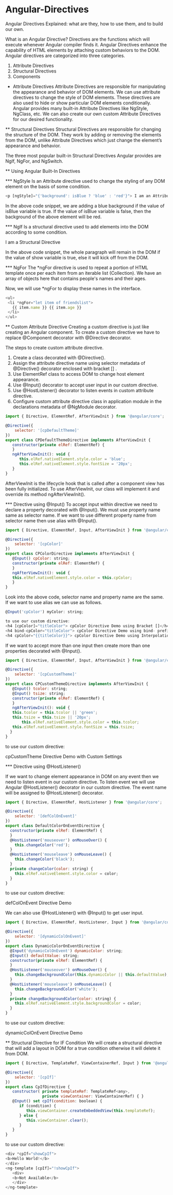 # Angular-Directives
Angular Directives Explained: what are they, how to use them, and to build our own.

What is an Angular Directive?
Directives are the functions which will execute whenever Angular compiler finds it. Angular Directives enhance the capability of HTML elements by attaching custom behaviors to the DOM.
Angular directives are categorized into three categories.
1. Attribute Directives
2. Structural Directives
3. Components

* Attribute Directives
Attribute Directives are responsible for manipulating the appearance and behavior of DOM elements. We can use attribute directives to change the style of DOM elements. These directives are also used to hide or show particular DOM elements conditionally. Angular provides many built-in Attribute Directives like NgStyle, NgClass, etc. We can also create our own custom Attribute Directives for our desired functionality.

** Structural Directives
Structural Directives are responsible for changing the structure of the DOM. They work by adding or removing the elements from the DOM, unlike Attribute Directives which just change the element’s appearance and behavior.

The three most popular built-in Structural Directives Angular provides are NgIf, NgFor, and NgSwitch.

** Using Angular Built-In Directives

*** NgStyle 
Is an Attribute directive used to change the styling of any DOM element on the basis of some condition.
 ```javascript
<p [ngStyle]="{'background': isBlue ? 'blue' : 'red'}"> I am an Attribute Directive</p>
```
In the above code snippet, we are adding a blue background if the value of isBlue variable is true. If the value of isBlue variable is false, then the background of the above element will be red.

*** NgIf 
Is a structural directive used to add elements into the DOM according to some condition.
<p *ngIf="show">I am a Structural Directive</p>
In the above code snippet, the whole paragraph will remain in the DOM if the value of show variable is true, else it will kick off from the DOM.

*** NgFor
The *ngFor directive is used to repeat a portion of HTML template once per each item from an iterable list (Collection).
We have an array of objects here that contains people's names and their ages.

Now, we will use *ngFor to display these names in the interface.

 ```javascript
<ul>
  <li *ngFor="let item of friendslist">
    {{ item.name }} {{ item.age }}
  </li>
</ul>
```
** Custom Attribute Directive
Creating a custom directive is just like creating an Angular component. To create a custom directive we have to replace @Component decorator with @Directive decorator.

The steps to create custom attribute directive.
1. Create a class decorated with @Directive().
2. Assign the attribute directive name using selector metadata of @Directive() decorator enclosed with bracket [] .
3. Use ElementRef class to access DOM to change host element appearance.
4. Use @Input() decorator to accept user input in our custom directive.
5. Use @HostListener() decorator to listen events in custom attribute directive.
6. Configure custom attribute directive class in application module in the declarations metadata of @NgModule decorator.

 ```javascript
import { Directive, ElementRef, AfterViewInit } from '@angular/core';

@Directive({ 
     selector: '[cpDefaultTheme]' 
})
export class CPDefaultThemeDirective implements AfterViewInit {
    constructor(private elRef: ElementRef) {
    }
    ngAfterViewInit(): void {
       this.elRef.nativeElement.style.color = 'blue';
       this.elRef.nativeElement.style.fontSize = '20px';
    }		
} 
```
AfterViewInit is the lifecycle hook that is called after a component view has been fully initialized. To use AfterViewInit, our class will implement it and override its method ngAfterViewInit().

*** Directive using @Input()
To accept input within directive we need to declare a property decorated with @Input(). We must use property name same as selector name. If we want to use different property name from selector name then use alias with @Input().

 ```javascript
import { Directive, ElementRef, Input, AfterViewInit } from '@angular/core';

@Directive({ 
     selector: '[cpColor]' 
})
export class CPColorDirective implements AfterViewInit {
    @Input() cpColor: string;
    constructor(private elRef: ElementRef) { 
    }
    ngAfterViewInit(): void {
	this.elRef.nativeElement.style.color = this.cpColor;
    }
} 
```
Look into the above code, selector name and property name are the same. If we want to use alias we can use as follows.

 ```javascript
@Input('cpColor') myColor: string; 

to use our custom directive:
<h4 [cpColor]="titleColor"> cpColor Directive Demo using Bracket []</h4>
<h4 bind-cpColor="titleColor"> cpColor Directive Demo using bind- prefix  </h4>
<h4 cpColor="{{titleColor}}"> cpColor Directive Demo using Interpolation</h4> 
```
If we want to accept more than one input then create more than one properties decorated with @Input().

 ```javascript
import { Directive, ElementRef, Input, AfterViewInit } from '@angular/core';

@Directive({ 
     selector: '[cpCustomTheme]' 
})
export class CPCustomThemeDirective implements AfterViewInit {
    @Input() tcolor: string;
    @Input() tsize: string;	
    constructor(private elRef: ElementRef) {
    }
    ngAfterViewInit(): void {
	this.tcolor = this.tcolor || 'green';
	this.tsize = this.tsize || '20px';
        this.elRef.nativeElement.style.color = this.tcolor;
	this.elRef.nativeElement.style.fontSize = this.tsize;
   }	
}
```
to use our custom directive:
<div cpCustomTheme tcolor="blue" tsize="30px"> cpCustomTheme Directive Demo with Custom Settings</div> 

*** Directive using @HostListener()

If we want to change element appearance in DOM on any event then we need to listen event in our custom directive. To listen event we will use Angular @HostListener() decorator in our custom directive. The event name will be assigned to @HostListener() decorator.

 ```javascript
import { Directive, ElementRef, HostListener } from '@angular/core';

@Directive({ 
     selector: '[defColOnEvent]' 
})
export class DefaultColorOnEventDirective {
   constructor(private elRef: ElementRef) { 
   }
   @HostListener('mouseover') onMouseOver() {
     this.changeColor('red');
   }
   @HostListener('mouseleave') onMouseLeave() {
     this.changeColor('black');
   }
   private changeColor(color: string) {
     this.elRef.nativeElement.style.color = color;
   }  
} 
```
to use our custom directive:
<p defColOnEvent> defColOnEvent Directive Demo</p>

We can also use @HostListener() with @Input() to get user input.

 ```javascript
import { Directive, ElementRef, HostListener, Input } from '@angular/core';

@Directive({ 
     selector: '[dynamicColOnEvent]' 
})
export class DynamicColorOnEventDirective {
   @Input('dynamicColOnEvent') dynamicColor: string;
   @Input() defaultValue: string;
   constructor(private elRef: ElementRef) {
   }
   @HostListener('mouseover') onMouseOver() {
     this.changeBackgroundColor(this.dynamicColor || this.defaultValue);
   }
   @HostListener('mouseleave') onMouseLeave() {
     this.changeBackgroundColor('white');
   }
   private changeBackgroundColor(color: string) {
     this.elRef.nativeElement.style.backgroundColor = color;
   }  
}
```

to use our custom directive:
<p [dynamicColOnEvent]="myColor" defaultValue="blue"> dynamicColOnEvent Directive Demo</p> 


** Structural Directive for IF Condition
We will create a structural directive that will add a layout in DOM for a true condition otherwise it will delete it from DOM.

 ```javascript
import { Directive, TemplateRef, ViewContainerRef, Input } from '@angular/core';

@Directive({ 
     selector: '[cpIf]' 
})
export class CpIfDirective {
	constructor( private templateRef: TemplateRef<any>,
	             private viewContainer: ViewContainerRef) { }
	@Input() set cpIf(condition: boolean) {
	   if (condition) {
		  this.viewContainer.createEmbeddedView(this.templateRef);
	   } else {
		  this.viewContainer.clear();
	   } 
	}
} 
```
to use our custom directive:

   ```javascript
<div *cpIf="showCpIf">
  <b>Hello World!</b>
</div>
<ng-template [cpIf]="!showCpIf">
      <div>
	  <b>Not Available</b>
      </div>
</ng-template> 
  ```
